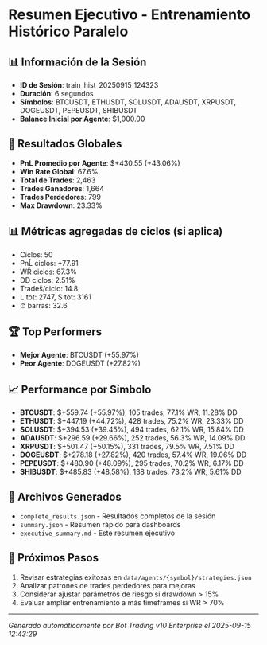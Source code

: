 # Resumen Ejecutivo - Entrenamiento Histórico Paralelo

## 📊 Información de la Sesión
- **ID de Sesión**: train_hist_20250915_124323
- **Duración**: 6 segundos
- **Símbolos**: BTCUSDT, ETHUSDT, SOLUSDT, ADAUSDT, XRPUSDT, DOGEUSDT, PEPEUSDT, SHIBUSDT
- **Balance Inicial por Agente**: $1,000.00

## 🎯 Resultados Globales
- **PnL Promedio por Agente**: $+430.55 (+43.06%)
- **Win Rate Global**: 67.6%
- **Total de Trades**: 2,463
- **Trades Ganadores**: 1,664
- **Trades Perdedores**: 799
- **Max Drawdown**: 23.33%

## 📊 Métricas agregadas de ciclos (si aplica)
- Ciclos: 50
- PnL̄ ciclos: +77.91
- WR̄ ciclos: 67.3%
- DD̄ ciclos: 2.51%
- Trades̄/ciclo: 14.8
- L tot: 2747, S tot: 3161
- ⏱̄ barras: 32.6


## 🏆 Top Performers
- **Mejor Agente**: BTCUSDT (+55.97%)
- **Peor Agente**: DOGEUSDT (+27.82%)

## 📈 Performance por Símbolo
- **BTCUSDT**: $+559.74 (+55.97%), 105 trades, 77.1% WR, 11.28% DD
- **ETHUSDT**: $+447.19 (+44.72%), 428 trades, 75.2% WR, 23.33% DD
- **SOLUSDT**: $+394.53 (+39.45%), 494 trades, 62.1% WR, 15.84% DD
- **ADAUSDT**: $+296.59 (+29.66%), 252 trades, 56.3% WR, 14.09% DD
- **XRPUSDT**: $+501.47 (+50.15%), 331 trades, 79.5% WR, 7.51% DD
- **DOGEUSDT**: $+278.18 (+27.82%), 420 trades, 57.4% WR, 19.06% DD
- **PEPEUSDT**: $+480.90 (+48.09%), 295 trades, 70.2% WR, 6.17% DD
- **SHIBUSDT**: $+485.83 (+48.58%), 138 trades, 73.2% WR, 5.61% DD

## 📁 Archivos Generados
- `complete_results.json` - Resultados completos de la sesión
- `summary.json` - Resumen rápido para dashboards
- `executive_summary.md` - Este resumen ejecutivo

## 🎯 Próximos Pasos
1. Revisar estrategias exitosas en `data/agents/{symbol}/strategies.json`
2. Analizar patrones de trades perdedores para mejoras
3. Considerar ajustar parámetros de riesgo si drawdown > 15%
4. Evaluar ampliar entrenamiento a más timeframes si WR > 70%

---
*Generado automáticamente por Bot Trading v10 Enterprise el 2025-09-15 12:43:29*
